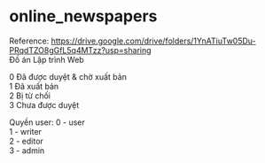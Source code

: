 # online_newspapers
Reference:
https://drive.google.com/drive/folders/1YnATiuTw05Du-PRqdTZO8gGfL5q4MTzz?usp=sharing    
Đồ án Lập trình Web

0 Đã được duyệt & chờ xuất bản   
1 Đã xuất bản  
2 Bị từ chối  
3 Chưa được duyệt  


Quyền user:
0 - user  
1 - writer  
2 - editor  
3 - admin
